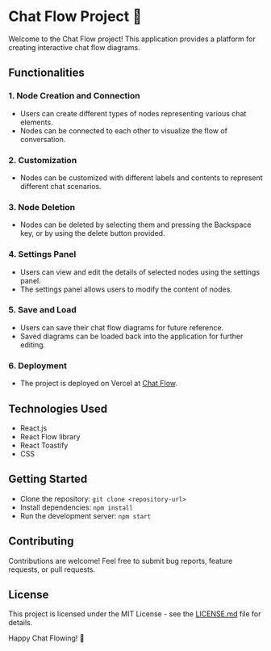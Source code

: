 # Chat Flow Project 🚀

Welcome to the Chat Flow project! This application provides a platform for creating interactive chat flow diagrams.

## Functionalities

### 1. Node Creation and Connection

- Users can create different types of nodes representing various chat elements.
- Nodes can be connected to each other to visualize the flow of conversation.

### 2. Customization

- Nodes can be customized with different labels and contents to represent different chat scenarios.

### 3. Node Deletion

- Nodes can be deleted by selecting them and pressing the Backspace key, or by using the delete button provided.

### 4. Settings Panel

- Users can view and edit the details of selected nodes using the settings panel.
- The settings panel allows users to modify the content of nodes.

### 5. Save and Load

- Users can save their chat flow diagrams for future reference.
- Saved diagrams can be loaded back into the application for further editing.

### 6. Deployment

- The project is deployed on Vercel at [Chat Flow](https://chat-flow-black.vercel.app/).

## Technologies Used

- React.js
- React Flow library
- React Toastify
- CSS

## Getting Started

- Clone the repository: `git clone <repository-url>`
- Install dependencies: `npm install`
- Run the development server: `npm start`

## Contributing

Contributions are welcome! Feel free to submit bug reports, feature requests, or pull requests.

## License

This project is licensed under the MIT License - see the [LICENSE.md](LICENSE.md) file for details.

Happy Chat Flowing! 🌟
